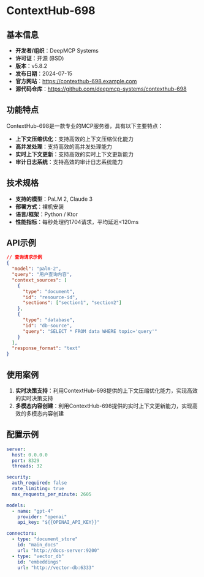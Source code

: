 # ContextHub-698

## 基本信息

- **开发者/组织**：DeepMCP Systems
- **许可证**：开源 (BSD)
- **版本**：v5.8.2
- **发布日期**：2024-07-15
- **官方网站**：https://contexthub-698.example.com
- **源代码仓库**：https://github.com/deepmcp-systems/contexthub-698

## 功能特点

ContextHub-698是一款专业的MCP服务器，具有以下主要特点：

- **上下文压缩优化**：支持高效的上下文压缩优化能力
- **高并发处理**：支持高效的高并发处理能力
- **实时上下文更新**：支持高效的实时上下文更新能力
- **审计日志系统**：支持高效的审计日志系统能力


## 技术规格

- **支持的模型**：PaLM 2, Claude 3
- **部署方式**：裸机安装
- **语言/框架**：Python / Ktor
- **性能指标**：每秒处理约1704请求，平均延迟<120ms

## API示例

```json
// 查询请求示例
{
  "model": "palm-2",
  "query": "用户查询内容",
  "context_sources": [
    {
      "type": "document",
      "id": "resource-id",
      "sections": ["section1", "section2"]
    },
    {
      "type": "database",
      "id": "db-source",
      "query": "SELECT * FROM data WHERE topic='query'"
    }
  ],
  "response_format": "text"
}
```

## 使用案例

1. **实时决策支持**：利用ContextHub-698提供的上下文压缩优化能力，实现高效的实时决策支持
2. **多模态内容创建**：利用ContextHub-698提供的实时上下文更新能力，实现高效的多模态内容创建


## 配置示例

```yaml
server:
  host: 0.0.0.0
  port: 8329
  threads: 32

security:
  auth_required: false
  rate_limiting: true
  max_requests_per_minute: 2605

models:
  - name: "gpt-4"
    provider: "openai"
    api_key: "${{OPENAI_API_KEY}}"

connectors:
  - type: "document_store"
    id: "main_docs"
    url: "http://docs-server:9200"
  - type: "vector_db"
    id: "embeddings"
    url: "http://vector-db:6333"
```